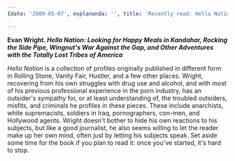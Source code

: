 ```yaml
---
{date: '2009-05-07', explananda: '', title: 'Recently read: Hella Nation', tags: book_reviews}

---
```

<strong>Evan Wright. <em>Hella Nation: Looking for Happy Meals in Kandahar, Rocking the Side Pipe, Wingnut's War Against the Gap, and Other Adventures with the Totally Lost Tribes of America</em></strong>

<em>Hella Nation</em> is a collection of profiles originally published in different form in Rolling Stone, Vanity Fair, Hustler, and a few other places.  Wright, recovering from his own struggles with drug use and alcohol, and with most of his previous professional experience in the porn industry, has an outsider's sympathy for, or at least understanding of, the troubled outsiders, misfits, and criminals he profiles in these pieces.  These include anarchists, white supremacists, soldiers in Iraq, pornographers, con-men, and Hollywood agents.  Wright doesn't bother to hide his own reactions to his subjects, but like a good journalist, he also seems willing to let the reader make up her own mind, often just by letting his subjects speak.  Set aside some time for the book if you plan to read it: once you've started, it's hard to stop.
